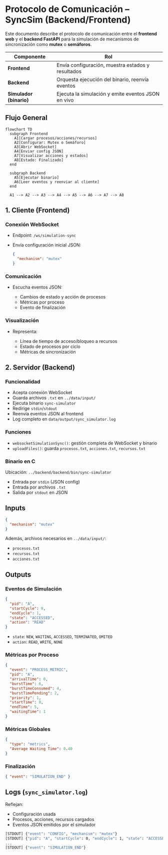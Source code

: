 # Protocolo de Comunicación – SyncSim (Backend/Frontend)

Este documento describe el protocolo de comunicación entre el **frontend web** y el **backend FastAPI** para la simulación de mecanismos de sincronización como **mutex** o **semáforos**.

| Componente              | Rol                                                |
| ----------------------- | -------------------------------------------------- |
| **Frontend**            | Envía configuración, muestra estados y resultados  |
| **Backend**             | Orquesta ejecución del binario, reenvía eventos    |
| **Simulador (binario)** | Ejecuta la simulación y emite eventos JSON en vivo |

## Flujo General

```mermaid
flowchart TD
  subgraph Frontend
    A1[Cargar procesos/acciones/recursos]
    A2[Configurar: Mutex o Semáforo]
    A3[Abrir WebSocket]
    A4[Enviar config JSON]
    A7[Visualizar acciones y estados]
    A8[Estado: Finalizado]
  end

  subgraph Backend
    A5[Ejecutar binario]
    A6[Leer eventos y reenviar al cliente]
  end

  A1 --> A2 --> A3 --> A4 --> A5 --> A6 --> A7 --> A8
```

## 1. Cliente (Frontend)

### Conexión WebSocket

* Endpoint: `/ws/simulation-sync`
* Envía configuración inicial JSON:

  ```json
  {
    "mechanism": "mutex"
  }
  ```

### Comunicación

* Escucha eventos JSON:

  * Cambios de estado y acción de procesos
  * Métricas por proceso
  * Evento de finalización

### Visualización

* Representa:

  * Línea de tiempo de acceso/bloqueo a recursos
  * Estado de procesos por ciclo
  * Métricas de sincronización

## 2. Servidor (Backend)

### Funcionalidad

* Acepta conexión WebSocket
* Guarda archivos `.txt` en `../data/input/`
* Ejecuta binario `sync-simulator`
* Redirige `stdin`/`stdout`
* Reenvía eventos JSON al frontend
* Log completo en `data/output/sync_simulator.log`

### Funciones

* `websocketSimulationSync()`: gestión completa de WebSocket y binario
* `uploadFiles()`: guarda `procesos.txt`, `acciones.txt`, `recursos.txt`

### Binario en C

Ubicación: `../backend/backend/bin/sync-simulator`

* Entrada por `stdin` (JSON config)
* Entrada por archivos `.txt`
* Salida por `stdout` en JSON

## Inputs

```json
{
  "mechanism": "mutex"
}
```

Además, archivos necesarios en `../data/input/`:

* `procesos.txt`
* `recursos.txt`
* `acciones.txt`

## Outputs

### Eventos de Simulación

```json
{
  "pid": "A",
  "startCycle": 0,
  "endCycle": 1,
  "state": "ACCESSED",
  "action": "READ"
}
```

* `state`: `NEW`, `WAITING`, `ACCESSED`, `TERMINATED`, `OMITED`
* `action`: `READ`, `WRITE`, `NONE`

### Métricas por Proceso

```json
{
  "event": "PROCESS_METRIC",
  "pid": "A",
  "arrivalTime": 0,
  "burstTime": 6,
  "burstTimeConsumed": 4,
  "burstTimePending": 2,
  "priority": 1,
  "startTime": 0,
  "endTime": 5,
  "waitingTime": 1
}
```

### Métricas Globales

```json
{
  "type": "metrics",
  "Average Waiting Time": 0.40
}
```

### Finalización

```json
{ "event": "SIMULATION_END" }
```

## Logs (`sync_simulator.log`)

Reflejan:

* Configuración usada
* Procesos, acciones, recursos cargados
* Eventos JSON emitidos por el simulador

```bash
[STDOUT] {"event": "CONFIG", "mechanism": "mutex"}
[STDOUT] {"pid": "A", "startCycle": 0, "endCycle": 1, "state": "ACCESSED", "action": "READ"}
...
[STDOUT] {"event": "SIMULATION_END"}
```

